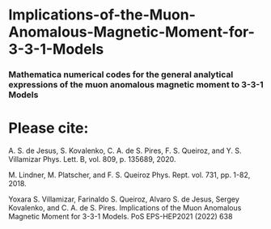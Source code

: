 #  Implications-of-the-Muon-Anomalous-Magnetic-Moment-for-3-3-1-Models

### Mathematica numerical codes for the general analytical expressions of the muon anomalous magnetic moment to 3-3-1 Models

# Please cite:  

A. S. de Jesus, S. Kovalenko, C. A. de S. Pires, F. S. Queiroz, and Y. S. Villamizar Phys. Lett. B, vol. 809, p. 135689, 2020.  

M. Lindner, M. Platscher, and F. S. Queiroz Phys. Rept. vol. 731, pp. 1-82, 2018.  

Yoxara S. Villamizar, Farinaldo S. Queiroz, Alvaro S. de Jesus, Sergey Kovalenko, and C. A. de S. Pires. Implications of the Muon Anomalous Magnetic Moment for 3-3-1 Models. PoS EPS-HEP2021 (2022) 638
